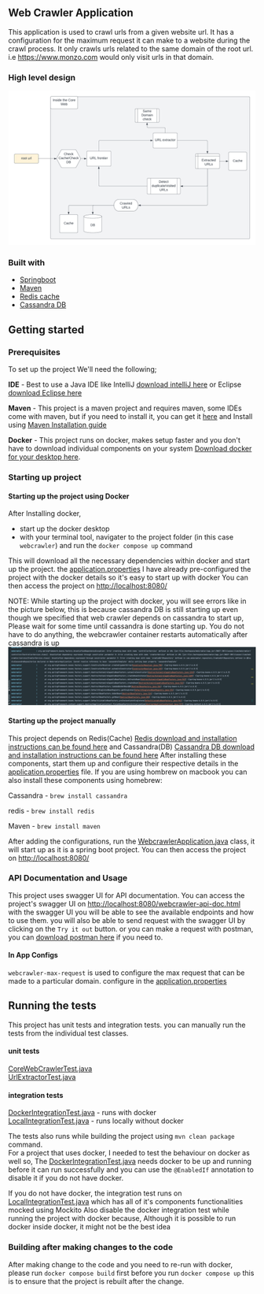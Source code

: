 ## Web Crawler Application
This application is used to crawl urls from a given website url.
It has a configuration for the maximum request it can make to a website during the crawl process.
It only crawls urls related to the same domain of the root url. i.e https://www.monzo.com would only visit urls in that domain.

### High level design
![web-crawler.png](web-crawler.png)

### Built with
* [Springboot](https://spring.io/)
* [Maven](https://maven.apache.org/)
* [Redis cache](https://redis.io/)
* [Cassandra DB](https://cassandra.apache.org/)

## Getting started

### Prerequisites

To set up the project We'll need the following;

**IDE** - Best to use a Java IDE like IntelliJ [download intelliJ here](https://www.jetbrains.com/idea/download/) or Eclipse [download Eclipse here](https://www.eclipse.org/downloads/)

**Maven** - This project is a maven project and requires maven, some IDEs come with maven, but if you need to install it, you can get it [here](https://maven.apache.org/) and Install using [Maven Installation guide](https://maven.apache.org/install.html)

**Docker** - This project runs on docker, makes setup faster and you don't have to download individual components on your system [Download docker for your desktop here](https://www.docker.com/products/docker-desktop/).

### Starting up project

#### Starting up the project using Docker
After Installing docker, 
- start up the docker desktop
- with your terminal tool, navigater to the project folder (in this case ```webcrawler```) and run the ```docker compose up``` command

This will download all the necessary dependencies within docker and start up the project. the [application.properties](src%2Fmain%2Fresources%2Fapplication.properties) I have already pre-configured the project with the docker details so it's easy to start up with docker
You can then access the project on  [http://localhost:8080/](http://localhost:8080/)

NOTE: While starting up the project with docker, you will see errors like in the picture below, this is because cassandra DB is still starting up even though we specified that web crawler depends on cassandra to start up,
Please wait for some time until cassandra is done starting up. You do not have to do anything, the webcrawler container restarts automatically after cassandra is up
![webcrawler_cassandra_error.png](webcrawler_cassandra_error.png)

#### Starting up the project manually
This project depends on Redis(Cache) [Redis download and installation instructions can be found here](https://redis.io/download/#redis-downloads) and Cassandra(DB) [Cassandra DB download and installation instructions can be found here](https://cassandra.apache.org/_/download.html)
After installing these components, start them up and configure their respective details in the [application.properties](src%2Fmain%2Fresources%2Fapplication.properties) file.
If you are using hombrew on macbook you can also install these components using homebrew:

Cassandra - ```brew install cassandra```

redis - ```brew install redis```

Maven - ```brew install maven```

After adding the configurations, run the [WebcrawlerApplication.java](src%2Fmain%2Fjava%2Fcom%2Fwebcrawler%2FWebcrawlerApplication.java) class, it will start up as it is a spring boot project.
You can then access the project on  [http://localhost:8080/](http://localhost:8080/)

### API Documentation and Usage
This project uses swagger UI for API documentation. 
You can access the project's swagger UI on [http://localhost:8080/webcrawler-api-doc.html](http://localhost:8080/webcrawler-api-doc.html) 
with the swagger UI you will be able to see the available endpoints and how to use them.
you will also be able to send request with the swagger UI by clicking on the ```Try it out``` button.
or you can make a request with postman, you can [download postman here](https://www.postman.com/) if you need to.

#### In App Configs
```webcrawler-max-request``` is used to configure the max request that can be made to a particular domain. configure in the [application.properties](src%2Fmain%2Fresources%2Fapplication.properties)

## Running the tests

This project has unit tests and integration tests. you can manually run the tests from the individual test classes.

#### unit tests

[CoreWebCrawlerTest.java](src%2Ftest%2Fjava%2Fcom%2Fwebcrawler%2Funit%2FCoreWebCrawlerTest.java) <br/>
[UrlExtractorTest.java](src%2Ftest%2Fjava%2Fcom%2Fwebcrawler%2Funit%2FUrlExtractorTest.java)

#### integration tests
[DockerIntegrationTest.java](src%2Ftest%2Fjava%2Fcom%2Fwebcrawler%2Fintegration%2FDockerIntegrationTest.java) - runs with docker </br>
[LocalIntegrationTest.java](src%2Ftest%2Fjava%2Fcom%2Fwebcrawler%2Fintegration%2FDockerIntegrationTest.java) - runs locally without docker

The tests also runs while building the project using ```mvn clean package``` command. </br>
For a project that uses docker, I needed to test the behaviour on docker as well so, The [DockerIntegrationTest.java](src%2Ftest%2Fjava%2Fcom%2Fwebcrawler%2Fintegration%2FDockerIntegrationTest.java) needs docker to be up and running before it can run successfully and you can use the ```@EnabledIf``` annotation to disable it if you do not have docker.

If you do not have docker, the integration test runs on [LocalIntegrationTest.java](src%2Ftest%2Fjava%2Fcom%2Fwebcrawler%2Fintegration%2FLocalIntegrationTest.java) which has all of it's components functionalities mocked using Mockito
Also disable the docker integration test while running the project with docker because, Although it is possible to run docker inside docker, it might not be the best idea

### Building after making changes to the code
After making change to the code and you need to re-run with docker, please run ```docker compose build``` first before you run ```docker compose up``` this is to ensure that the project is rebuilt after the change.










